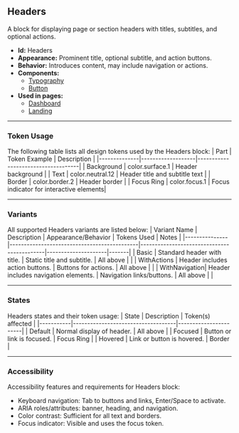 ## Headers
A block for displaying page or section headers with titles, subtitles, and optional actions.
- **Id:** Headers
- **Appearance:** Prominent title, optional subtitle, and action buttons.
- **Behavior:** Introduces content, may include navigation or actions.
- **Components:**
  - [Typography](../components/Typography.md)
  - [Button](../components/Button.md)
- **Used in pages:**
  - [Dashboard](../pages/Dashboard.md)
  - [Landing](../pages/Landing.md)

---

### Token Usage
The following table lists all design tokens used by the Headers block:
| Part         | Token Example      | Description                        |
|--------------|-------------------|------------------------------------|
| Background   | color.surface.1   | Header background                   |
| Text         | color.neutral.12  | Header title and subtitle text      |
| Border       | color.border.2    | Header border                       |
| Focus Ring   | color.focus.1     | Focus indicator for interactive elements|

---

### Variants
All supported Headers variants are listed below:
| Variant Name   | Description                                 | Appearance/Behavior                        | Tokens Used         | Notes |
|---------------|---------------------------------------------|--------------------------------------------|---------------------|-------|
| Basic         | Standard header with title.                  | Static title and subtitle.                 | All above           |       |
| WithActions   | Header includes action buttons.              | Buttons for actions.                       | All above           |       |
| WithNavigation| Header includes navigation elements.         | Navigation links/buttons.                  | All above           |       |

---

### States
Headers states and their token usage:
| State     | Description                        | Token(s) affected      |
|-----------|------------------------------------|-----------------------|
| Default   | Normal display of header.          | All above             |
| Focused   | Button or link is focused.         | Focus Ring            |
| Hovered   | Link or button is hovered.         | Border                |

---

### Accessibility
Accessibility features and requirements for Headers block:
- Keyboard navigation: Tab to buttons and links, Enter/Space to activate.
- ARIA roles/attributes: banner, heading, and navigation.
- Color contrast: Sufficient for all text and borders.
- Focus indicator: Visible and uses the focus token.
